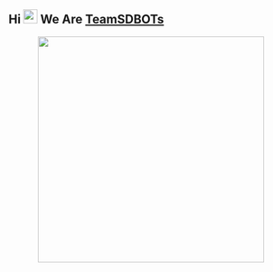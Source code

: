 ## Hi <img src="https://raw.githubusercontent.com/MartinHeinz/MartinHeinz/master/wave.gif" width="25px"> We Are [TeamSDBOTs](https://t.me/SDBOTs_Inifinity)

<p align="center"><a href="https://t.me/SDBOTs_Inifinity"><img src="https://telegra.ph/file/99fe6d93392c577a1e8e6.png" width="400"></a></p>
<p align="center">
